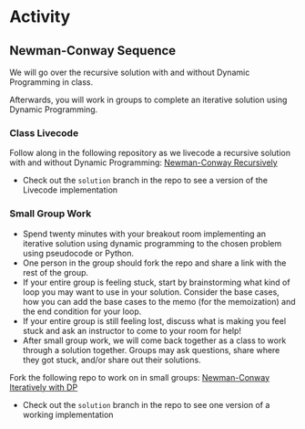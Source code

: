 # Activity

## Newman-Conway Sequence

We will go over the recursive solution with and without Dynamic Programming in class. 

Afterwards, you will work in groups to complete an iterative solution using Dynamic Programming.

### Class Livecode

Follow along in the following repository as we livecode a recursive solution with and without Dynamic Programming: [Newman-Conway Recursively](https://github.com/Ada-Activities/newman-conway-recursive/)
* Check out the `solution` branch in the repo to see a version of the Livecode implementation

### Small Group Work

- Spend twenty minutes with your breakout room implementing an iterative solution using dynamic programming to the chosen problem using pseudocode or Python. 
- One person in the group should fork the repo and share a link with the rest of the group.
- If your entire group is feeling stuck, start by brainstorming what kind of loop you may want to use in your solution. Consider the base cases, how you can add the base cases to the memo (for the memoization) and the end condition for your loop.
- If your entire group is still feeling lost, discuss what is making you feel stuck and ask an instructor to come to your room for help!
- After small group work, we will come back together as a class to work through a solution together. Groups may ask questions, share where they got stuck, and/or share out their solutions.

Fork the following repo to work on in small groups: [Newman-Conway Iteratively with DP](https://github.com/Ada-Activities/newman-conway-iterative)
* Check out the `solution` branch in the repo to see one version of a working implementation
